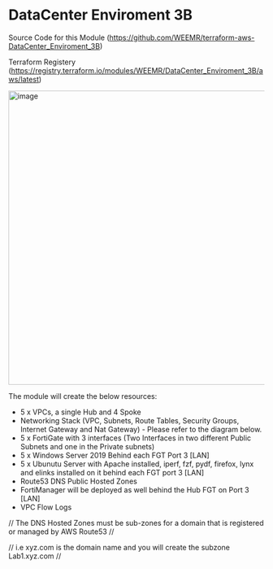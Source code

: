 # DataCenter Enviroment 3B

Source Code for this Module (https://github.com/WEEMR/terraform-aws-DataCenter_Enviroment_3B)

Terraform Registery         (https://registry.terraform.io/modules/WEEMR/DataCenter_Enviroment_3B/aws/latest)

<img width="578" alt="image" src="https://user-images.githubusercontent.com/82145296/160900894-baa7db06-c72a-44d8-98cf-97ca7354f0ee.png">

The module will create the below resources:

- 5 x VPCs, a single Hub and 4 Spoke
- Networking Stack (VPC, Subnets, Route Tables, Security Groups, Internet Gateway and Nat Gateway) - Please refer to the diagram below.
- 5 x FortiGate with 3 interfaces (Two Interfaces in two different Public Subnets and one in the Private subnets)
- 5 x Windows Server 2019 Behind each FGT Port 3 [LAN]
- 5 x Ubunutu Server with Apache installed, iperf, fzf, pydf, firefox, lynx and elinks installed on it behind each FGT port 3 [LAN]
- Route53 DNS Public Hosted Zones
- FortiManager will be deployed as well behind the Hub FGT on Port 3 [LAN]
- VPC Flow Logs


// The DNS Hosted Zones must be sub-zones for a domain that is registered or managed by AWS Route53 //

// i.e xyz.com is the domain name and you will create the subzone Lab1.xyz.com // 
